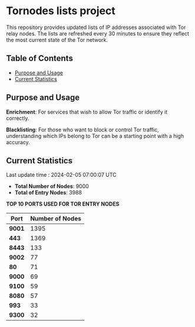 # Tornodes lists project

This repository provides updated lists of IP addresses associated with Tor relay nodes. The lists are refreshed every 30 minutes to ensure they reflect the most current state of the Tor network.

## Table of Contents

- [Purpose and Usage](#purpose-and-usage)
- [Current Statistics](#current-statistics)


## Purpose and Usage

**Enrichment**: For services that wish to allow Tor traffic or identify it correctly.

**Blacklisting**: For those who want to block or control Tor traffic, understanding which IPs belong to Tor can be a starting point with a high accuracy.

## Current Statistics

Last update time : 2024-02-05 07:00:07 UTC

- **Total Number of Nodes**: 9000
- **Total of Entry Nodes**: 3988

**TOP 10 PORTS USED FOR TOR ENTRY NODES**

| **Port** | **Number of Nodes** |
|------|-----------------|
| **9001**   | 1395  |
| **443**   | 1369  |
| **8443**   | 133  |
| **9002**   | 77  |
| **80**   | 71  |
| **9000**   | 69  |
| **9100**   | 59  |
| **8080**   | 57  |
| **993**   | 33  |
| **9300**   | 32  |

